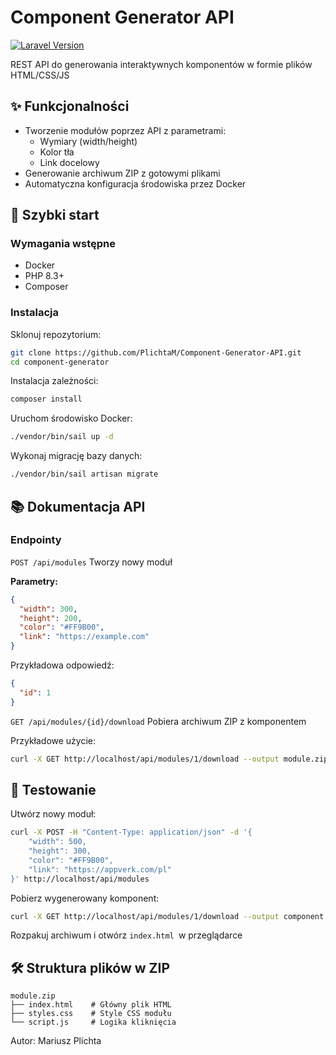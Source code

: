 # Component Generator API

[![Laravel Version](https://img.shields.io/badge/Laravel-11.x-orange.svg)](https://laravel.com)

REST API do generowania interaktywnych komponentów w formie plików HTML/CSS/JS

## ✨ Funkcjonalności

- Tworzenie modułów poprzez API z parametrami:
  - Wymiary (width/height)
  - Kolor tła
  - Link docelowy
- Generowanie archiwum ZIP z gotowymi plikami
- Automatyczna konfiguracja środowiska przez Docker

## 🚀 Szybki start

### Wymagania wstępne

- Docker
- PHP 8.3+
- Composer

### Instalacja

Sklonuj repozytorium:

```bash
git clone https://github.com/PlichtaM/Component-Generator-API.git
cd component-generator
```

Instalacja zależności:

```bash
composer install
```

Uruchom środowisko Docker:

```bash
./vendor/bin/sail up -d
```

Wykonaj migrację bazy danych:

```bash
./vendor/bin/sail artisan migrate
```

## 📚 Dokumentacja API

### Endpointy

`POST /api/modules`
Tworzy nowy moduł

**Parametry:**

```json
{
  "width": 300,
  "height": 200,
  "color": "#FF9B00",
  "link": "https://example.com"
}
```

Przykładowa odpowiedź:

```json
{
  "id": 1
}
```

`GET /api/modules/{id}/download`
Pobiera archiwum ZIP z komponentem

Przykładowe użycie:

```bash
curl -X GET http://localhost/api/modules/1/download --output module.zip
```

## 🧪 Testowanie

Utwórz nowy moduł:

```bash
curl -X POST -H "Content-Type: application/json" -d '{
    "width": 500,
    "height": 300,
    "color": "#FF9B00",
    "link": "https://appverk.com/pl"
}' http://localhost/api/modules
```

Pobierz wygenerowany komponent:

```bash
curl -X GET http://localhost/api/modules/1/download --output component.zip
```

Rozpakuj archiwum i otwórz `index.html `w przeglądarce

## 🛠️ Struktura plików w ZIP

```
module.zip
├── index.html    # Główny plik HTML
├── styles.css    # Style CSS modułu
└── script.js     # Logika kliknięcia
```



Autor: Mariusz Plichta
